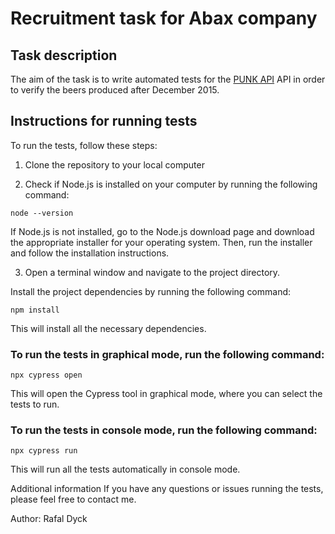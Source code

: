 # Recruitment task for Abax company
## Task description
The aim of the task is to write automated tests for the [PUNK API](https://punkapi.com/documentation/v2) API in order to verify the beers produced after December 2015.

## Instructions for running tests

To run the tests, follow these steps:

1. Clone the repository to your local computer

2. Check if Node.js is installed on your computer by running the following command:

`node --version`

If Node.js is not installed, go to the Node.js download page and download the appropriate installer for your operating system. Then, run the installer and follow the installation instructions.

3. Open a terminal window and navigate to the project directory.

Install the project dependencies by running the following command:

`npm install`

This will install all the necessary dependencies.

### To run the tests in graphical mode, run the following command:

`npx cypress open`

This will open the Cypress tool in graphical mode, where you can select the tests to run.

### To run the tests in console mode, run the following command:

`npx cypress run`

This will run all the tests automatically in console mode.

Additional information
If you have any questions or issues running the tests, please feel free to contact me.

Author: Rafal Dyck
